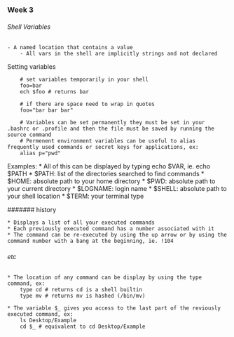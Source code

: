 ### Week 3

###### Shell Variables

	- A named location that contains a value
    	- All vars in the shell are implicitly strings and not declared

Setting variables
```
	# set variables temporarily in your shell
	foo=bar
	ech $foo # returns bar

	# if there are space need to wrap in quotes
	foo="bar bar bar"

	# Variables can be set permanently they must be set in your .bashrc or .profile and then the file must be saved by running the source command
	# Permenent environment variables can be useful to alias frequently used commands or secret keys for applications, ex:
	alias p="pwd"

```

Examples:
	* All of this can be displayed by typing echo $VAR, ie. echo $PATH
	* $PATH: list of the directories searched to find commands
	* $HOME: absolute path to your home directory
	* $PWD: absolute path to your current directory
	* $LOGNAME: login name
	* $SHELL: absolute path to your shell location
	* $TERM: your terminal type

####### history

	* Displays a list of all your executed commands
    * Each previously executed command has a number associated with it
    * The command can be re-executed by using the up arrow or by using the command number with a bang at the beginning, ie. !104

###### etc

	* The location of any command can be display by using the type command, ex:
		type cd # returns cd is a shell builtin
		type mv # returns mv is hashed (/bin/mv)

	* The variable $_ gives you access to the last part of the reviously executed command, ex:
		ls Desktop/Example
		cd $_ # equivalent to cd Desktop/Example

